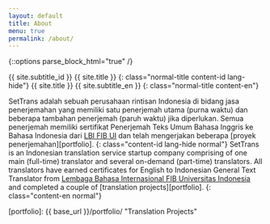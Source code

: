 ```yaml
---
layout: default
title: About
menu: true
permalink: /about/
---
```


{::options parse_block_html="true" /}
<head>
<script>
	$(document).ready(function() {
	});
</script>
</head>

<div class="section white npage">
<div class="wrapper">
<div class="npage-1-col">

{{ site.subtitle_id }} {{ site.title }}
{: class="normal-title content-id lang-hide"}
{{ site.title }} {{ site.subtitle_en }}
{: class="normal-title content-en"}

SetTrans adalah sebuah perusahaan rintisan Indonesia di bidang jasa 
penerjemahan yang memiliki satu penerjemah utama (purna waktu) dan beberapa 
tambahan penerjemah (paruh waktu) jika diperlukan. 
Semua penerjemah memiliki sertifikat Penerjemah Teks Umum Bahasa Inggris 
ke Bahasa Indonesia dari [LBI FIB UI][lbi-fib-ui] dan telah mengerjakan 
beberapa [proyek penerjemahan][portfolio].
{: class="content-id lang-hide normal"}
SetTrans is an Indonesian translation service startup company 
comprising of one main (full-time) translator and several on-demand 
(part-time) translators. 
All translators have earned certificates for English to Indonesian 
General Text Translator from [Lembaga Bahasa Internasional FIB Universitas 
Indonesia][lbi-fib-ui] and completed a couple of 
[translation projects][portfolio]. 
{: class="content-en normal"}

</div>
</div>
</div>


[lbi-fib-ui]: http://lbifib.ui.ac.id/ "LBI FIB UI" 
[portfolio]: {{ base_url }}/portfolio/ "Translation Projects"
